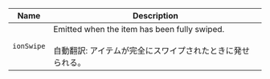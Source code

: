 | Name       | Description                                                                                                        |
| ---------- | ------------------------------------------------------------------------------------------------------------------ |
| `ionSwipe` | Emitted when the item has been fully swiped.<br /><br />自動翻訳: アイテムが完全にスワイプされたときに発せられる。 |
